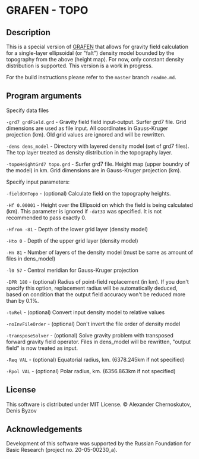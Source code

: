 # GRAFEN - TOPO

## Description

This is a special version of [GRAFEN](https://github.com/AlexIII/GRAFEN) that allows for gravity field calculation for a single-layer ellipsoidal (or "falt") density model bounded by the topography from the above (height map). For now, only constant density distribution is supported. 
This version is a work in progress.

For the build instructions please refer to the `master` branch `readme.md`.


## Program arguments

Specify data files

`-grd7 grdField.grd`		- Gravity field field input-output. Surfer grd7 file. Grid dimensions are used as file input. All coordinates in Gauss-Kruger projection (km). Old grid values are ignored and will be rewritten.

`-dens dens_model`			- Directory with layered density model (set of grd7 files). The top layer treated as density distribution in the topography layer.

`-topoHeightGrd7 topo.grd`  - Surfer grd7 file. Height map (upper boundry of the model) in km. Grid dimensions are in Gauss-Kruger projection (km).

Specify input parameters:

`-fieldOnTopo`				- (optional) Calculate field on the topography heights.

`-Hf 0.00001`				- Height over the Ellipsoid on which the field is being calculated (km). This parameter is ignored if `-dat3D` was specified. It is not recommended to pass exactly 0.

`-Hfrom -81` 				- Depth of the lower grid layer (density model)

`-Hto 0` 					- Depth of the upper grid layer (density model)

`-Hn 81` 					- Number of layers of the density model (must be same as amount of files in dens_model)

`-l0 57` 					- Central meridian for Gauss-Kruger projection

`-DPR 180` 				    - (optional) Radius of point-field replacement (in km). If you don't specify this option, replacement radius will be automatically deduced, based on condition that the output field accuracy won't be reduced more than by 0.1%.

`-toRel`					- (optional) Convert input density model to relative values

`-noInvFileOrder`			- (optional) Don't invert the file order of density model

`-transposeSolver`		    - (optional) Solve gravity problem with transposed forward gravity field operator. Files in dens_model will be rewritten, "output field" is now treated as input.

`-Req VAL`			        - (optional) Equatorial radius, km. (6378.245km if not specified)

`-Rpol VAL`			        - (optional) Polar radius, km. (6356.863km if not specified)


## License

This software is distributed under MIT License. © Alexander Chernoskutov, Denis Byzov


## Acknowledgements

Development of this software was supported by the Russian Foundation for Basic Research (project no. 20-05-00230_a). 

